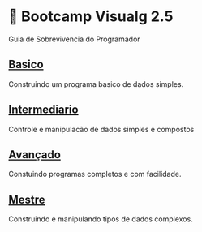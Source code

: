 # :card_index: Bootcamp Visualg 2.5
Guia de Sobrevivencia do Programador

## [Basico](1.basico.md/README.md)
Construindo um programa basico de dados simples.
## [Intermediario](2.intermediario.md/README.md)
Controle e manipulacão de dados simples e compostos
## [Avançado](3.avancado.md/README.md)
Constuindo programas completos e com facilidade.
## [Mestre](4.mestre.md/README.md)
Construindo e manipulando tipos de dados complexos.  